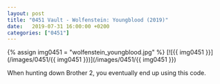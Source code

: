 ```yaml
---
layout: post
title: "0451 Vault - Wolfenstein: Youngblood (2019)"
date:   2019-07-31 16:00:00 +0200
categories: ["0451"]
---
```

{% assign img0451 = "wolfenstein_youngblood.jpg" %}
[![{{ img0451 }}](/images/0451/{{ img0451 }})](/images/0451/{{ img0451 }})

When hunting down Brother 2, you eventually end up using this code.